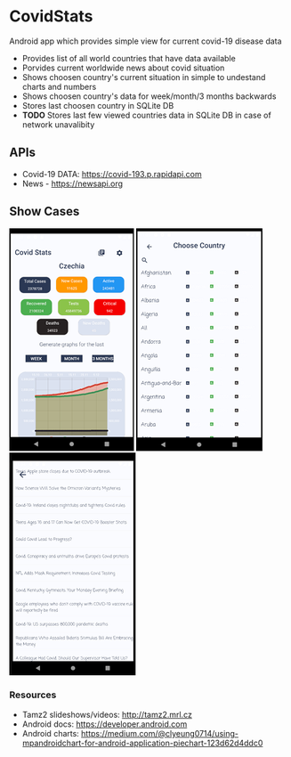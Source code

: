 # CovidStats
 Android app which provides simple view for current covid-19 disease data

- Provides list of all world countries that have data available
- Porvides current worldwide news about covid situation
- Shows choosen country's current situation in simple to undestand charts and numbers 
- Shows choosen country's data for week/month/3 months backwards 
- Stores last choosen country in SQLite DB
- **TODO** Stores last few viewed countries data in SQLite DB in case of network unavalibity

## APIs

- Covid-19 DATA: https://covid-193.p.rapidapi.com
- News - https://newsapi.org

## Show Cases
![Homepage](screenshots/screen-main.png "Main Activity")
![Settings](screenshots/screen-settings.png "Settings Activity")
![News](screenshots/screen-news.png "News Activity")

### Resources

- Tamz2 slideshows/videos: http://tamz2.mrl.cz
- Android docs: https://developer.android.com
- Android charts: https://medium.com/@clyeung0714/using-mpandroidchart-for-android-application-piechart-123d62d4ddc0
